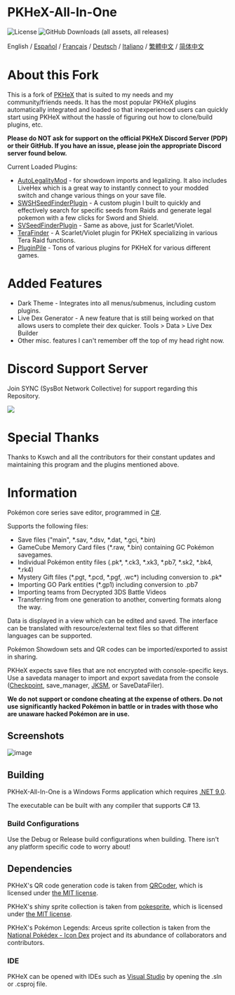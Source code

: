 PKHeX-All-In-One
=====
![License](https://img.shields.io/badge/License-GPLv3-blue.svg)
![GitHub Downloads (all assets, all releases)](https://img.shields.io/github/downloads/hexbyt3/PKHeX-ALL-IN-ONE/total?color=violet)
<div>
  <span>English</span> / <a href=".github/README-es.md">Español</a> / <a href=".github/README-fr.md">Français</a> / <a href=".github/README-de.md">Deutsch</a> / <a href=".github/README-it.md">Italiano</a> / <a href=".github/README-zh-Hant.md">繁體中文</a> / <a href=".github/README-zh-Hans.md">简体中文</a>
</div>

# About this Fork
This is a fork of [PKHeX](https://github.com/kwsch/PKHeX) that is suited to my needs and my community/friends needs.  It has the most popular PKHeX plugins automatically integrated and loaded so that inexperienced users can quickly start using PKHeX without the hassle of figuring out how to clone/build plugins, etc. 

**Please do NOT ask for support on the official PKHeX Discord Server (PDP) or their GitHub.  If you have an issue, please join the appropriate Discord server found below.**

Current Loaded Plugins:
* [AutoLegalityMod](https://github.com/hexbyt3/ALM4SysBot) - for showdown imports and legalizing.  It also includes LiveHex which is a great way to instantly connect to your modded switch and change various things on your save file.
* [SWSHSeedFinderPlugin](https://github.com/hexbyt3/SWSHSeedFinderPlugin) - A custom plugin I built to quickly and effectively search for specific seeds from Raids and generate legal pokemon with a few clicks for Sword and Shield.
* [SVSeedFinderPlugin](https://github.com/hexbyt3/SVSeedFinderPlugin) - Same as above, just for Scarlet/Violet.
* [TeraFinder](https://github.com/Manu098vm/Tera-Finder) - A Scarlet/Violet plugin for PKHeX specializing in various Tera Raid functions.
* [PluginPile](https://github.com/foohyfooh/PKHeXPluginPile) - Tons of various plugins for PKHeX for various different games.

# Added Features
* Dark Theme - Integrates into all menus/submenus, including custom plugins.
* Live Dex Generator - A new feature that is still being worked on that allows users to complete their dex quicker.  Tools > Data > Live Dex Builder
* Other misc. features I can't remember off the top of my head right now.

# Discord Support Server
Join SYNC (SysBot Network Collective) for support regarding this Repository.

[<img src="https://canary.discordapp.com/api/guilds/1369342739581505536/widget.png?style=banner2">](https://discord.gg/WRs22V6DgE)

# Special Thanks
Thanks to Kswch and all the contributors for their constant updates and maintaining this program and the plugins mentioned above.

# Information
Pokémon core series save editor, programmed in [C#](https://en.wikipedia.org/wiki/C_Sharp_%28programming_language%29).

Supports the following files:
* Save files ("main", \*.sav, \*.dsv, \*.dat, \*.gci, \*.bin)
* GameCube Memory Card files (\*.raw, \*.bin) containing GC Pokémon savegames.
* Individual Pokémon entity files (.pk\*, \*.ck3, \*.xk3, \*.pb7, \*.sk2, \*.bk4, \*.rk4)
* Mystery Gift files (\*.pgt, \*.pcd, \*.pgf, .wc\*) including conversion to .pk\*
* Importing GO Park entities (\*.gp1) including conversion to .pb7
* Importing teams from Decrypted 3DS Battle Videos
* Transferring from one generation to another, converting formats along the way.

Data is displayed in a view which can be edited and saved.
The interface can be translated with resource/external text files so that different languages can be supported.

Pokémon Showdown sets and QR codes can be imported/exported to assist in sharing.

PKHeX expects save files that are not encrypted with console-specific keys. Use a savedata manager to import and export savedata from the console ([Checkpoint](https://github.com/FlagBrew/Checkpoint), save_manager, [JKSM](https://github.com/J-D-K/JKSM), or SaveDataFiler).

**We do not support or condone cheating at the expense of others. Do not use significantly hacked Pokémon in battle or in trades with those who are unaware hacked Pokémon are in use.**

## Screenshots
![image](https://github.com/user-attachments/assets/af8137e4-998c-4425-98d0-5404e06d045d)


## Building

PKHeX-All-In-One is a Windows Forms application which requires [.NET 9.0](https://dotnet.microsoft.com/download/dotnet/9.0).

The executable can be built with any compiler that supports C# 13.

### Build Configurations

Use the Debug or Release build configurations when building. There isn't any platform specific code to worry about!

## Dependencies

PKHeX's QR code generation code is taken from [QRCoder](https://github.com/codebude/QRCoder), which is licensed under [the MIT license](https://github.com/codebude/QRCoder/blob/master/LICENSE.txt).

PKHeX's shiny sprite collection is taken from [pokesprite](https://github.com/msikma/pokesprite), which is licensed under [the MIT license](https://github.com/msikma/pokesprite/blob/master/LICENSE).

PKHeX's Pokémon Legends: Arceus sprite collection is taken from the [National Pokédex - Icon Dex](https://www.deviantart.com/pikafan2000/art/National-Pokedex-Version-Delta-Icon-Dex-824897934) project and its abundance of collaborators and contributors.

### IDE

PKHeX can be opened with IDEs such as [Visual Studio](https://visualstudio.microsoft.com/downloads/) by opening the .sln or .csproj file.
